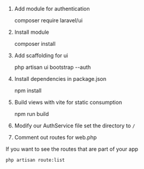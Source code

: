 1.  Add module for authentication

    composer require laravel/ui

2. Install module

    composer install

3. Add scaffolding for ui

    php artisan ui bootstrap --auth


4.  Install dependencies in package.json

    npm install

5. Build views with vite for static consumption

    npm run build

6. Modify our AuthService file set the directory to `/`

7. Comment out routes for web.php

If you want to see the routes that are part of your app

    php artisan route:list